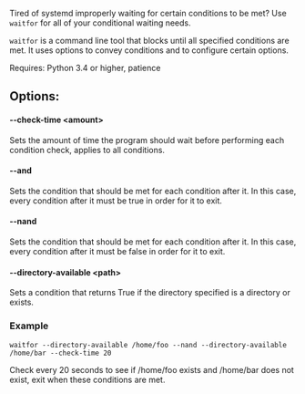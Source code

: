 Tired of systemd improperly waiting for certain conditions to be met?
Use `waitfor` for all of your conditional waiting needs. 

`waitfor` is a command line tool that blocks until all specified conditions are met.
It uses options to convey conditions and to configure certain options.

Requires: Python 3.4 or higher, patience

## Options:

#### --check-time \<amount\>
Sets the amount of time the program should wait before performing each condition check, applies to all conditions.

#### --and
Sets the condition that should be met for each condition after it. In this case, every condition after it must be true in order for it to exit.

#### --nand
Sets the condition that should be met for each condition after it. In this case, every condition after it must be false in order for it to exit.

#### --directory-available \<path\>
Sets a condition that returns True if the directory specified is a directory or exists.


### Example
`waitfor --directory-available /home/foo --nand --directory-available /home/bar --check-time 20`

Check every 20 seconds to see if /home/foo exists and /home/bar does not exist, exit when these conditions are met.

